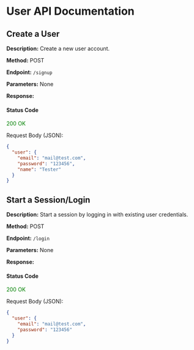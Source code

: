 # User API Documentation

## Create a User

**Description:** Create a new user account.

**Method:** POST

**Endpoint:** `/signup`

**Parameters:**
None

**Response:**

#### Status Code

<span style="color:green">200 OK</span>

Request Body (JSON):

```json
{
  "user": {
    "email": "mail@test.com",
    "password": "123456",
    "name": "Tester"
  }
}
```

## Start a Session/Login

**Description:** Start a session by logging in with existing user credentials.

**Method:** POST

**Endpoint:** `/login`

**Parameters:**
None

**Response:**

#### Status Code

<span style="color:green">200 OK</span>

Request Body (JSON):

```json
{
  "user": {
    "email": "mail@test.com",
    "password": "123456"
  }
}
```
